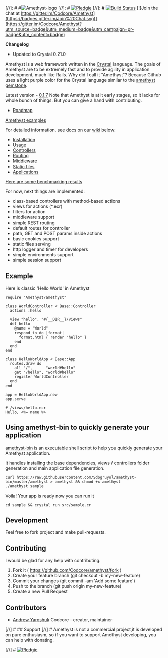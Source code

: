 [//]: # #![Amethyst-logo](http://s019.radikal.ru/i635/1506/28/bac4764b9e03.png)
[//]: # [![Pledgie](https://pledgie.com/campaigns/29689.png?skin_name=chrome)](https://pledgie.com/campaigns/29689)
[//]: # [![Build Status](https://travis-ci.org/Codcore/amethyst.svg)](https://travis-ci.org/Codcore/amethyst)  [![Join the chat at https://gitter.im/Codcore/Amethyst](https://badges.gitter.im/Join%20Chat.svg)](https://gitter.im/Codcore/Amethyst?utm_source=badge&utm_medium=badge&utm_campaign=pr-badge&utm_content=badge)

**Changelog**
* Updated to Crystal 0.21.0

Amethyst is a web framework written in the [Crystal](https://github.com/manastech/crystal) language. The goals of Amethyst are to be extremely fast and to provide agility in application development, much like Rails. Why did I call it "Amethyst"? Because Github uses a light purple color for the Crystal language similar to the [amethyst gemstone](http://en.wikipedia.org/wiki/Amethyst).

Latest version - [0.1.7](https://github.com/Codcore/Amethyst/releases/tag/v0.1.7)
Note that Amethyst is at it early stages, so it lacks for whole bunch of things. But you can give a hand with contributing.
* [Roadmap](https://github.com/Codcore/Amethyst/wiki/Roadmap)

[Amethyst examples](https://github.com/Codcore/amethyst-examples)

For detailed information, see docs on our [wiki](https://github.com/Codcore/Amethyst/wiki) below:

* [Installation](https://github.com/Codcore/Amethyst/wiki/Installation)
* [Usage](https://github.com/Codcore/Amethyst/wiki/Usage)
* [Controllers](https://github.com/Codcore/Amethyst/wiki/Controllers)
* [Routing](https://github.com/Codcore/Amethyst/wiki/Routing)
* [Middleware](https://github.com/Codcore/Amethyst/wiki/Middleware)
* [Static files](https://github.com/Codcore/Amethyst/wiki/StaticFiles)
* [Applications](https://github.com/Codcore/Amethyst/wiki/Applications)


[Here are some benchmarking results](https://gist.github.com/Codcore/0c7a331b69eed542fb78)

For now, next things are implemented:
* class-based controllers with method-based actions
* views for actions (*.ecr)
* filters for action
* middleware support
* simple REST routing
* default routes for controller
* path, GET and POST params inside actions
* basic cookies support
* static files serving
* http logger and timer for developers
* simple environments support
* simple session support

## Example
Here is classic 'Hello World' in Amethyst
```crystal
require "Amethyst/amethyst"

class WorldController < Base::Controller
  actions :hello

  view "hello", "#{__DIR__}/views"
  def hello
    @name = "World"
    respond_to do |format|
      format.html { render "hello" }
    end
  end
end

class HelloWorldApp < Base::App
  routes.draw do
    all "/",      "world#hello"
    get "/hello", "world#hello"
    register WorldController
  end
end

app = HelloWorldApp.new
app.serve

# /views/hello.ecr
Hello, <%= name %>
```

## Using amethyst-bin to quickly generate your application

[amethyst-bin](https://github.com/Sdogruyol/amethyst-bin) is an executable shell script to help you
quickly generate your Amethyst application.

It handles installing the base dependencies, views / controllers folder generation and main application file generation.

```
curl https://raw.githubusercontent.com/Sdogruyol/amethyst-bin/master/amethyst > amethyst && chmod +x amethyst
./amethyst sample
```

Voila! Your app is ready now you can run it

```cd sample && crystal run src/sample.cr```

## Development

Feel free to fork project and make pull-requests.


## Contributing

I would be glad for any help with contributing.

1. Fork it ( https://github.com/Codcore/amethyst/fork )
2. Create your feature branch (git checkout -b my-new-feature)
3. Commit your changes (git commit -am 'Add some feature')
4. Push to the branch (git push origin my-new-feature)
5. Create a new Pull Request


## Contributors

- [Andrew Yaroshuk](https://github.com/Codcore) Codcore - creator, maintainer

[//] # ## Support
[//] # Amethyst is not a commercial project,it is developed on pure enthusiasm, so if you want to support Amethyst developing, you can help with donating.

[//] # [![Pledgie](https://pledgie.com/campaigns/29689.png?skin_name=chrome)](https://pledgie.com/campaigns/29689)
